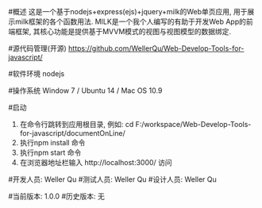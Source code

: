 #概述
这是一个基于nodejs+express(ejs)+jquery+milk的Web单页应用, 用于展示milk框架的各个函数用法.
MILK是一个我个人编写的有助于开发Web App的前端框架, 其核心功能是提供基于MVVM模式的视图与视图模型的数据绑定.

#源代码管理(开源)
https://github.com/WellerQu/Web-Develop-Tools-for-javascript/

#软件环境
nodejs

#操作系统
Window 7 / Ubuntu 14 / Mac OS 10.9

#启动
1. 在命令行跳转到应用根目录, 例如: cd F:/workspace/Web-Develop-Tools-for-javascript/documentOnLine/
2. 执行npm install 命令
3. 执行npm start 命令
4. 在浏览器地址栏输入 http://localhost:3000/ 访问

#开发人员: Weller Qu
#测试人员: Weller Qu
#设计人员: Weller Qu

#当前版本: 1.0.0
#历史版本: 无